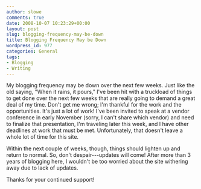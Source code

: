 ```yaml
---
author: slowe
comments: true
date: 2008-10-07 10:23:29+00:00
layout: post
slug: blogging-frequency-may-be-down
title: Blogging Frequency May be Down
wordpress_id: 977
categories: General
tags:
- Blogging
- Writing
---
```


My blogging frequency may be down over the next few weeks. Just like the old saying, "When it rains, it pours," I've been hit with a truckload of things to get done over the next few weeks that are really going to demand a great deal of my time. Don't get me wrong; I'm thankful for the work and the opportunities. It's just a lot of work! I've been invited to speak at a vendor conference in early November (sorry, I can't share which vendor) and need to finalize that presentation, I'm traveling later this week, and I have other deadlines at work that must be met. Unfortunately, that doesn't leave a whole lot of time for this site.

Within the next couple of weeks, though, things should lighten up and return to normal. So, don't despair---updates will come! After more than 3 years of blogging here, I wouldn't be too worried about the site withering away due to lack of updates.

Thanks for your continued support!
